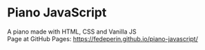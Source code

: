 # Piano JavaScript
A piano made with HTML, CSS and Vanilla JS  
Page at GitHub Pages: https://fedeperin.github.io/piano-javascript/
